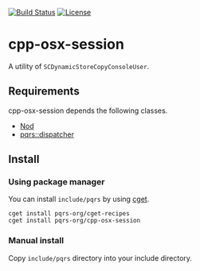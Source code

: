 [![Build Status](https://travis-ci.com/pqrs-org/cpp-osx-session.svg?branch=master)](https://travis-ci.com/pqrs-org/cpp-osx-session)
[![License](https://img.shields.io/badge/license-Boost%20Software%20License-blue.svg)](https://github.com/pqrs-org/cpp-osx-session/blob/master/LICENSE.md)

# cpp-osx-session

A utility of `SCDynamicStoreCopyConsoleUser`.

## Requirements

cpp-osx-session depends the following classes.

- [Nod](https://github.com/fr00b0/nod)
- [pqrs::dispatcher](https://github.com/pqrs-org/cpp-dispatcher)

## Install

### Using package manager

You can install `include/pqrs` by using [cget](https://github.com/pfultz2/cget).

```shell
cget install pqrs-org/cget-recipes
cget install pqrs-org/cpp-osx-session
```

### Manual install

Copy `include/pqrs` directory into your include directory.
